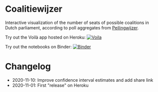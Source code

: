 # Coalitiewijzer

Interactive visualization of the number of seats of possible coalitions in Dutch parliament, according to poll aggregates from [Peilingwijzer](https://peilingwijzer.tomlouwerse.nl).

Try out the Voilà app hosted on Heroku: [![Voila](https://img.shields.io/badge/launch-voil%C3%A0-5DBCAF)](https://coalitiewijzer.herokuapp.com/)

Try out the notebooks on Binder: [![Binder](https://mybinder.org/badge_logo.svg)](https://mybinder.org/v2/gh/egpbos/coalitiewijzer/main)

# Changelog

- 2020-11-10: Improve confidence interval estimates and add share link
- 2020-11-01: First "release" on Heroku

